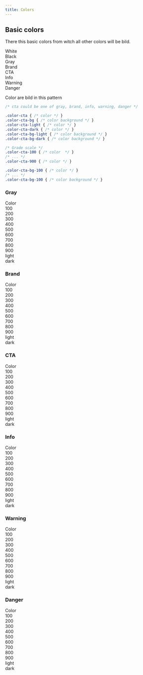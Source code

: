 ```yaml
---
title: Colors
---
```


## Basic colors

There this basic colors from witch all other colors will be bild.

<div class="sp">
  <div class="container">
    <div class="row">
      <div class="color-box color-white-bg color-black">White</div>
      <div class="color-box color-black-bg color-white">Black</div>
      <div class="color-box color-gray-bg">Gray</div>
      <div class="color-box color-brand-bg">Brand</div>
    </div>
    <div class="row">
      <div class="color-box color-cta-bg">CTA</div>
      <div class="color-box color-info-bg">Info</div>
      <div class="color-box color-warning-bg">Warning</div>
      <div class="color-box color-danger-bg">Danger</div>
    </div>
  </div>
</div>

Color are bild in this pattern

```css
/* cta could be one of gray, brand, info, warning, danger */

.color-cta { /* color */ }
.color-cta-bg { /* color background */ }
.color-cta-light { /* color */ }
.color-cta-dark { /* color */ }
.color-cta-bg-light { /* color background */ }
.color-cta-bg-dark { /* color background */ }

/* Grade scale */
.color-cta-100 { /* color  */ }
/* ... */
.color-cta-900 { /* color */ }

.color-cta-bg-100 { /* color */ }
/* ... */
.color-cta-bg-100 { /* color background */ }
```

### Gray
<div class="sp">
  <div class="color-scale-wrapper">
    <div class="color-scale color-gray-bg">Color</div>
    <div class="color-scale color-gray-bg-100">100</div>
    <div class="color-scale color-gray-bg-200">200</div>
    <div class="color-scale color-gray-bg-300">300</div>
    <div class="color-scale color-gray-bg-400">400</div>
    <div class="color-scale color-gray-bg-500">500</div>
    <div class="color-scale color-gray-bg-600">600</div>
    <div class="color-scale color-gray-bg-700">700</div>
    <div class="color-scale color-gray-bg-800">800</div>
    <div class="color-scale color-gray-bg-900">900</div>
    <div class="color-scale color-gray-bg-light">light</div>
    <div class="color-scale color-gray-bg-dark">dark</div>
  </div>
</div>

### Brand
<div class="sp">
  <div class="color-scale-wrapper">
    <div class="color-scale color-brand-bg">Color</div>
    <div class="color-scale color-brand-bg-100">100</div>
    <div class="color-scale color-brand-bg-200">200</div>
    <div class="color-scale color-brand-bg-300">300</div>
    <div class="color-scale color-brand-bg-400">400</div>
    <div class="color-scale color-brand-bg-500">500</div>
    <div class="color-scale color-brand-bg-600">600</div>
    <div class="color-scale color-brand-bg-700">700</div>
    <div class="color-scale color-brand-bg-800">800</div>
    <div class="color-scale color-brand-bg-900">900</div>
    <div class="color-scale color-brand-bg-light">light</div>
    <div class="color-scale color-brand-bg-dark">dark</div>
  </div>
</div>

### CTA

<div class="sp">
  <div class="color-scale-wrapper">
    <div class="color-scale color-cta-bg">Color</div>
    <div class="color-scale color-cta-bg-100">100</div>
    <div class="color-scale color-cta-bg-200">200</div>
    <div class="color-scale color-cta-bg-300">300</div>
    <div class="color-scale color-cta-bg-400">400</div>
    <div class="color-scale color-cta-bg-500">500</div>
    <div class="color-scale color-cta-bg-600">600</div>
    <div class="color-scale color-cta-bg-700">700</div>
    <div class="color-scale color-cta-bg-800">800</div>
    <div class="color-scale color-cta-bg-900">900</div>
    <div class="color-scale color-cta-bg-light">light</div>
    <div class="color-scale color-cta-bg-dark">dark</div>
  </div>
</div>

### Info

<div class="sp">
  <div class="color-scale-wrapper">
    <div class="color-scale color-info-bg">Color</div>
    <div class="color-scale color-info-bg-100">100</div>
    <div class="color-scale color-info-bg-200">200</div>
    <div class="color-scale color-info-bg-300">300</div>
    <div class="color-scale color-info-bg-400">400</div>
    <div class="color-scale color-info-bg-500">500</div>
    <div class="color-scale color-info-bg-600">600</div>
    <div class="color-scale color-info-bg-700">700</div>
    <div class="color-scale color-info-bg-800">800</div>
    <div class="color-scale color-info-bg-900">900</div>
    <div class="color-scale color-info-bg-light">light</div>
    <div class="color-scale color-info-bg-dark">dark</div>
  </div>
</div>

### Warning

<div class="sp">
  <div class="color-scale-wrapper">
    <div class="color-scale color-warning-bg">Color</div>
    <div class="color-scale color-warning-bg-100">100</div>
    <div class="color-scale color-warning-bg-200">200</div>
    <div class="color-scale color-warning-bg-300">300</div>
    <div class="color-scale color-warning-bg-400">400</div>
    <div class="color-scale color-warning-bg-500">500</div>
    <div class="color-scale color-warning-bg-600">600</div>
    <div class="color-scale color-warning-bg-700">700</div>
    <div class="color-scale color-warning-bg-800">800</div>
    <div class="color-scale color-warning-bg-900">900</div>
    <div class="color-scale color-warning-bg-light">light</div>
    <div class="color-scale color-warning-bg-dark">dark</div>
  </div>
</div>

### Danger

<div class="sp">
  <div class="color-scale-wrapper">
    <div class="color-scale color-danger-bg">Color</div>
    <div class="color-scale color-danger-bg-100">100</div>
    <div class="color-scale color-danger-bg-200">200</div>
    <div class="color-scale color-danger-bg-300">300</div>
    <div class="color-scale color-danger-bg-400">400</div>
    <div class="color-scale color-danger-bg-500">500</div>
    <div class="color-scale color-danger-bg-600">600</div>
    <div class="color-scale color-danger-bg-700">700</div>
    <div class="color-scale color-danger-bg-800">800</div>
    <div class="color-scale color-danger-bg-900">900</div>
    <div class="color-scale color-danger-bg-light">light</div>
    <div class="color-scale color-danger-bg-dark">dark</div>
  </div>
</div>